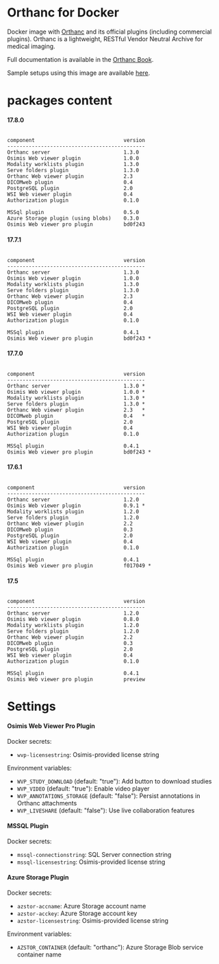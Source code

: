 # Orthanc for Docker
Docker image with [Orthanc](http://www.orthanc-server.com/) and its official plugins (including commercial plugins). Orthanc is a lightweight, RESTful Vendor Neutral Archive for medical imaging.

Full documentation is available in the [Orthanc Book](http://book.orthanc-server.com/users/docker.html).

Sample setups using this image are available [here](https://bitbucket.org/osimis/orthanc-setup-samples/).

# packages content

#### 17.8.0
```

component                             version
---------------------------------------------
Orthanc server                        1.3.0
Osimis Web viewer plugin              1.0.0
Modality worklists plugin             1.3.0
Serve folders plugin                  1.3.0
Orthanc Web viewer plugin             2.3
DICOMweb plugin                       0.4
PostgreSQL plugin                     2.0
WSI Web viewer plugin                 0.4
Authorization plugin                  0.1.0

MSSql plugin                          0.5.0
Azure Storage plugin (using blobs)    0.3.0
Osimis Web viewer pro plugin          bd0f243
```

#### 17.7.1
```

component                             version
---------------------------------------------
Orthanc server                        1.3.0
Osimis Web viewer plugin              1.0.0
Modality worklists plugin             1.3.0
Serve folders plugin                  1.3.0
Orthanc Web viewer plugin             2.3
DICOMweb plugin                       0.4
PostgreSQL plugin                     2.0
WSI Web viewer plugin                 0.4
Authorization plugin                  0.1.0

MSSql plugin                          0.4.1
Osimis Web viewer pro plugin          bd0f243 *
```

#### 17.7.0
```

component                             version
---------------------------------------------
Orthanc server                        1.3.0 *
Osimis Web viewer plugin              1.0.0 *
Modality worklists plugin             1.3.0 *
Serve folders plugin                  1.3.0 *
Orthanc Web viewer plugin             2.3   *
DICOMweb plugin                       0.4   *
PostgreSQL plugin                     2.0
WSI Web viewer plugin                 0.4
Authorization plugin                  0.1.0

MSSql plugin                          0.4.1
Osimis Web viewer pro plugin          bd0f243 *
```

#### 17.6.1
```

component                             version
---------------------------------------------
Orthanc server                        1.2.0
Osimis Web viewer plugin              0.9.1 *
Modality worklists plugin             1.2.0
Serve folders plugin                  1.2.0
Orthanc Web viewer plugin             2.2
DICOMweb plugin                       0.3
PostgreSQL plugin                     2.0
WSI Web viewer plugin                 0.4
Authorization plugin                  0.1.0

MSSql plugin                          0.4.1
Osimis Web viewer pro plugin          f017049 *

```


#### 17.5
```

component                             version
---------------------------------------------
Orthanc server                        1.2.0
Osimis Web viewer plugin              0.8.0
Modality worklists plugin             1.2.0
Serve folders plugin                  1.2.0
Orthanc Web viewer plugin             2.2
DICOMweb plugin                       0.3
PostgreSQL plugin                     2.0
WSI Web viewer plugin                 0.4
Authorization plugin                  0.1.0

MSSql plugin                          0.4.1
Osimis Web viewer pro plugin          preview

```

# Settings

#### Osimis Web Viewer Pro Plugin

Docker secrets:

- `wvp-licensestring`: Osimis-provided license string

Environment variables:

- `WVP_STUDY_DOWNLOAD` (default: "true"): Add button to download studies
- `WVP_VIDEO` (default: "true"): Enable video player
- `WVP_ANNOTATIONS_STORAGE` (default: "false"): Persist annotations in Orthanc attachments
- `WVP_LIVESHARE` (default: "false"): Use live collaboration features

#### MSSQL Plugin

Docker secrets:

- `mssql-connectionstring`: SQL Server connection string
- `mssql-licensestring`: Osimis-provided license string

#### Azure Storage Plugin

Docker secrets:

- `azstor-accname`: Azure Storage account name
- `azstor-acckey`: Azure Storage account key
- `azstor-licensestring`: Osimis-provided license string

Environment variables:

- `AZSTOR_CONTAINER` (default: "orthanc"): Azure Storage Blob service container name
